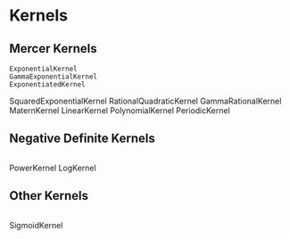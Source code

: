 # Kernels

## Mercer Kernels
```@docs
ExponentialKernel
GammaExponentialKernel
ExponentiatedKernel
```
SquaredExponentialKernel
RationalQuadraticKernel
GammaRationalKernel
MaternKernel
LinearKernel
PolynomialKernel
PeriodicKernel

## Negative Definite Kernels
```@docs
```
PowerKernel
LogKernel

## Other Kernels

```@docs
```
SigmoidKernel